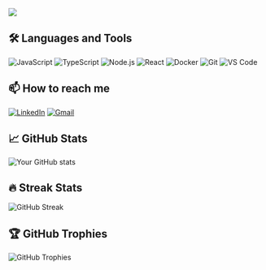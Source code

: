 ![](https://komarev.com/ghpvc/?username=safademirhan9&color=yellow)

## 🛠️ Languages and Tools
![JavaScript](https://img.shields.io/badge/-JavaScript-333?style=flat&logo=javascript)
![TypeScript](https://img.shields.io/badge/-TypeScript-333?style=flat&logo=typescript)
![Node.js](https://img.shields.io/badge/-Node.js-333?style=flat&logo=node.js)
![React](https://img.shields.io/badge/-React-333?style=flat&logo=react)
![Docker](https://img.shields.io/badge/-Docker-333?style=flat&logo=docker)
![Git](https://img.shields.io/badge/-Git-333?style=flat&logo=git)
![VS Code](https://img.shields.io/badge/-VS%20Code-333?style=flat&logo=visual-studio-code&logoColor=007ACC)

## 📫 How to reach me
[![LinkedIn](https://img.shields.io/badge/-LinkedIn-333?style=flat&logo=linkedin)](https://www.linkedin.com/in/safa-demirhan/)
[![Gmail](https://img.shields.io/badge/-Gmail-333?style=flat&logo=gmail)](mailto:safademirhan88@gmail.com)

## 📈 GitHub Stats
![Your GitHub stats](https://github-readme-stats.vercel.app/api?username=safademirhan9&show_icons=true&theme=radical)

## 🔥 Streak Stats
![GitHub Streak](https://github-readme-streak-stats.herokuapp.com/?user=safademirhan9&theme=radical)

## 🏆 GitHub Trophies
![GitHub Trophies](https://github-profile-trophy.vercel.app/?username=safademirhan9&theme=radical)
